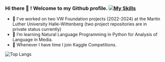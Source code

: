 ### Hi there 👋 ! Welcome to my Github profile.       [![My Skills](https://skillicons.dev/icons?i=linkedin)](https://www.linkedin.com/in/annaverbytska/)

- 🔭 I've worked on two VW Foundation projects (2022-2024) at the Martin Luther University Halle-Wittenberg (two project repositories are in private status currently)
- 🌱 I’m learning Natural Language Programming in Python for Analysis of Language in Media. 
- 👯 Whenever I have time I join Kaggle Competitions. 

![Top Langs](https://github-readme-stats.vercel.app/api/top-langs/?username=alfonrodrisimon&layout=compact)

